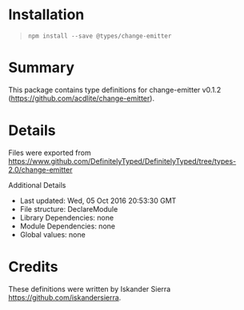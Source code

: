 # Installation
> `npm install --save @types/change-emitter`

# Summary
This package contains type definitions for change-emitter v0.1.2 (https://github.com/acdlite/change-emitter).

# Details
Files were exported from https://www.github.com/DefinitelyTyped/DefinitelyTyped/tree/types-2.0/change-emitter

Additional Details
 * Last updated: Wed, 05 Oct 2016 20:53:30 GMT
 * File structure: DeclareModule
 * Library Dependencies: none
 * Module Dependencies: none
 * Global values: none

# Credits
These definitions were written by Iskander Sierra <https://github.com/iskandersierra>.

